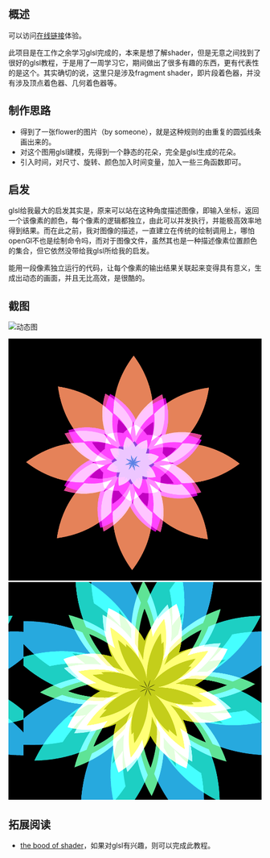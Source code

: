 ## 概述

可以访问[在线链接](https://zhangruize.github.io/tp/art/glsl/flower/)体验。

此项目是在工作之余学习glsl完成的，本来是想了解shader，但是无意之间找到了很好的glsl教程，于是用了一周学习它，期间做出了很多有趣的东西，更有代表性的是这个。其实确切的说，这里只是涉及fragment shader，即片段着色器，并没有涉及顶点着色器、几何着色器等。

## 制作思路
- 得到了一张flower的图片（by someone），就是这种规则的由重复的圆弧线条画出来的。
- 对这个图用glsl建模，先得到一个静态的花朵，完全是glsl生成的花朵。
- 引入时间，对尺寸、旋转、颜色加入时间变量，加入一些三角函数即可。

## 启发

glsl给我最大的启发其实是，原来可以站在这种角度描述图像，即输入坐标，返回一个该像素的颜色，每个像素的逻辑都独立，由此可以并发执行，并能极高效率地得到结果。而在此之前，我对图像的描述，一直建立在传统的绘制调用上，哪怕openGl不也是绘制命令吗，而对于图像文件，虽然其也是一种描述像素位置颜色的集合，但它依然没带给我glsl所给我的启发。

能用一段像素独立运行的代码，让每个像素的输出结果关联起来变得具有意义，生成出动态的画面，并且无比高效，是很酷的。

## 截图

![动态图](../pics/flower.gif)

![静态图](../pics/flower2.png)
![静态图](../pics/flower3.png)

## 拓展阅读

- [the bood of shader](https://thebookofshaders.com/00/?lan=ch)，如果对glsl有兴趣，则可以完成此教程。